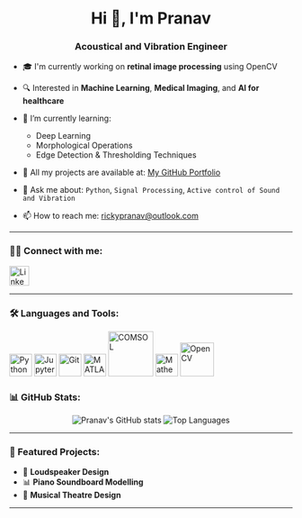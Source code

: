 <h1 align="center">Hi 👋, I'm Pranav</h1>
<h3 align="center">Acoustical and Vibration Engineer</h3>

- 🎓 I'm currently working on **retinal image processing** using OpenCV  
- 🔍 Interested in **Machine Learning**, **Medical Imaging**, and **AI for healthcare**
- 🌱 I’m currently learning:  
  - Deep Learning  
  - Morphological Operations  
  - Edge Detection & Thresholding Techniques  
- 📂 All my projects are available at: [My GitHub Portfolio]([https://github.com/your-username](https://pranavduraivel.github.io))

- 💬 Ask me about: `Python`, `Signal Processing`, `Active control of Sound and Vibration`
- 📫 How to reach me: rickypranav@outlook.com

---

### 🧑‍💻 Connect with me:
<p align="left">
  <a href="https://www.linkedin.com/in/pranavduraivel" target="_blank">
    <img src="https://cdn.jsdelivr.net/gh/devicons/devicon/icons/linkedin/linkedin-original.svg" alt="LinkedIn" width="35" />
  </a>
</p>

---

### 🛠️ Languages and Tools:
<p align="left">
  <img src="https://cdn.jsdelivr.net/gh/devicons/devicon/icons/python/python-original.svg" width="40" alt="Python"/>
  <img src="https://cdn.jsdelivr.net/gh/devicons/devicon/icons/jupyter/jupyter-original.svg" width="40" alt="Jupyter"/>
  <img src="https://cdn.jsdelivr.net/gh/devicons/devicon/icons/git/git-original.svg" width="40" alt="Git"/>
  <img src="https://upload.wikimedia.org/wikipedia/commons/2/21/Matlab_Logo.png" width="40" alt="MATLAB"/>
  <img src="https://raw.githubusercontent.com/Pranav108/comsol-multiphysics-logo/main/comsol-logo.png" width="80" alt="COMSOL"/>
  <img src="https://raw.githubusercontent.com/Pranav108/wolfram-mathematica-logo/main/mathematica-logo.png" width="40" alt="Mathematica"/>
  <img src="https://upload.wikimedia.org/wikipedia/commons/3/3f/OpenCV_Logo_with_text_svg_version.svg" width="60" alt="OpenCV"/>
</p>


### 📊 GitHub Stats:
<p align="center">
  <img src="https://github-readme-stats.vercel.app/api?username=PranavDuraivel&show_icons=true&theme=github_dark" alt="Pranav's GitHub stats"/>
  <img src="https://github-readme-stats.vercel.app/api/top-langs/?username=PranavDuraivel&layout=compact&theme=github_dark" alt="Top Languages"/>
</p>

---

### 📌 Featured Projects:
- 🔬 **Loudspeaker Design**
- 📊 **Piano Soundboard Modelling**
- 🧠 **Musical Theatre Design**

---

<!-- Hidden comment for future edits -->
